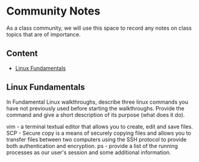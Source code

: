 # Community Notes

As a class community, we will use this space to record any notes on class topics that are of importance.

## Content

* [Linux Fundamentals](#linux-fundamentals)


## Linux Fundamentals

In Fundamental Linux walkthroughs, describe three linux commands you have not previously used before starting the walkthroughs. Provide the command and give a short description of its purpose (what does it do).

vim - a terminal textual editor that allows you to create, edit and save files.
SCP - Secure copy is a means of securely copying files and allows you to transfer files between two computers using the SSH protocol to provide both authentication and encryption.
ps - provide a list of the running processes as our user's session and some additional information.
